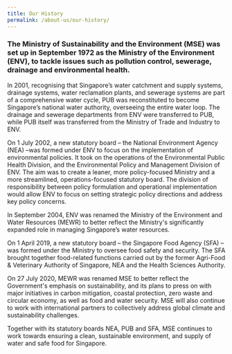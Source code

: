 ```yaml
---
title: Our History
permalink: /about-us/our-history/
---
```



### **The Ministry of Sustainability and the Environment (MSE)** was set up in September 1972 as the Ministry of the Environment (ENV), to tackle issues such as pollution control, sewerage, drainage and environmental health.

In 2001, recognising that Singapore’s water catchment and supply systems, drainage systems, water reclamation plants, and sewerage systems are part of a comprehensive water cycle, PUB was reconstituted to become Singapore’s national water authority, overseeing the entire water loop. The drainage and sewerage departments from ENV were transferred to PUB, while PUB itself was transferred from the Ministry of Trade and Industry to ENV.

On 1 July 2002, a new statutory board – the National Environment Agency (NEA) –was formed under ENV to focus on the implementation of environmental policies. It took on the operations of the Environmental Public Health Division, and the Environmental Policy and Management Division of ENV. The aim was to create a leaner, more policy-focused Ministry and a more streamlined, operations-focused statutory board. The division of responsibility between policy formulation and operational implementation would allow ENV to focus on setting strategic policy directions and address key policy concerns.

In September 2004, ENV was renamed the Ministry of the Environment and Water Resources (MEWR) to better reflect the Ministry's significantly expanded role in managing Singapore’s water resources.

On 1 April 2019, a new statutory board – the Singapore Food Agency (SFA) – was formed under the Ministry to oversee food safety and security. The SFA brought together food-related functions carried out by the former Agri-Food & Veterinary Authority of Singapore, NEA and the Health Sciences Authority.

On 27 July 2020, MEWR was renamed MSE to better reflect the Government's emphasis on sustainability, and its plans to press on with major initiatives in carbon mitigation, coastal protection, zero waste and circular economy, as well as food and water security. MSE will also continue to work with international partners to collectively address global climate and sustainability challenges.

Together with its statutory boards NEA, PUB and SFA, MSE continues to work towards ensuring a clean, sustainable environment, and supply of water and safe food for Singapore.